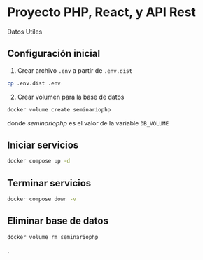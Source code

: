 Proyecto PHP, React, y API Rest
===================================
Datos Utiles
## Configuración inicial
1. Crear archivo `.env` a partir de `.env.dist`
```bash
cp .env.dist .env
```
2. Crear volumen para la base de datos
```bash
docker volume create seminariophp
```
donde *seminariophp* es el valor de la variable `DB_VOLUME`
## Iniciar servicios
```bash
docker compose up -d
```
## Terminar servicios
```bash
docker compose down -v
```
## Eliminar base de datos
```bash
docker volume rm seminariophp
```
.